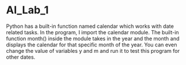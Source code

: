 # AI_Lab_1
Python has a built-in function named calendar which works with date related tasks.
In the program, I import the calendar module. 
The built-in function month() inside the module takes in the year and the month and displays the calendar for that specific month of the year.
You can even change the value of variables y and m and run it to test this program for other dates.
